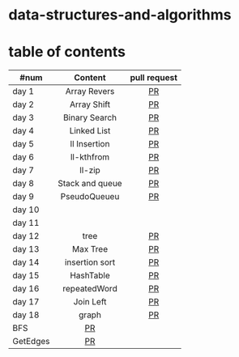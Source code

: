 # data-structures-and-algorithms


# table of contents

| #num     |    Content     |    pull request | 
|----------|:-----------:|:----------:|
| day 1    |      Array Revers       |  [PR](https://github.com/Hidayasyam-a401-advanced-javascript/data-structures-and-algorithms/pull/1)          |
| day 2    |    Array Shift         |    [PR](https://github.com/Hidayasyam-a401-advanced-javascript/data-structures-and-algorithms/pull/3)        |
| day 3    |       Binary Search      |  [PR](https://github.com/Hidayasyam-a401-advanced-javascript/data-structures-and-algorithms/pull/4)        |
| day 4    |     Linked List        |   [PR](https://github.com/Hidayasyam-a401-advanced-javascript/data-structures-and-algorithms/pull/6)         |
| day 5    |           ll Insertion  |  [PR](https://github.com/Hidayasyam-a401-advanced-javascript/data-structures-and-algorithms/pull/10)          |
| day 6    |       ll-kthfrom      | [PR](https://github.com/Hidayasyam-a401-advanced-javascript/data-structures-and-algorithms/pull/12)           |
| day 7    |        ll-zip     |  [PR](https://github.com/Hidayasyam-a401-advanced-javascript/data-structures-and-algorithms/pull/13)          |
| day 8    |      Stack and queue       |   [PR](https://github.com/Hidayasyam-a401-advanced-javascript/data-structures-and-algorithms/pull/14)         |
| day 9    |  PseudoQueueu   | [PR](https://github.com/Hidayasyam-a401-advanced-javascript/data-structures-and-algorithms/pull/16)           |
| day 10   |             |            |
| day 11   |             |            |
| day 12   |            tree | [PR](https://github.com/Hidayasyam-a401-advanced-javascript/data-structures-and-algorithms/pull/15)           |
| day 13   |      Max Tree  | [PR](https://github.com/Hidayasyam-a401-advanced-javascript/data-structures-and-algorithms/pull/17)           |
| day 14   |    insertion sort         | [PR](https://github.com/Hidayasyam-a401-advanced-javascript/data-structures-and-algorithms/pull/18)           |
| day 15   |   HashTable          |[PR](https://github.com/Hidayasyam-a401-advanced-javascript/data-structures-and-algorithms/pull/21)            |
| day 16  |   repeatedWord          |[PR](https://github.com/Hidayasyam-a401-advanced-javascript/data-structures-and-algorithms/pull/22)            |
| day 17 | Join Left | [PR](https://github.com/Hidayasyam-a401-advanced-javascript/data-structures-and-algorithms/pull/23)|
| day 18 | graph | [PR](https://github.com/Hidayasyam-a401-advanced-javascript/data-structures-and-algorithms/pull/24)|
| BFS | [PR](https://github.com/Hidayasyam-a401-advanced-javascript/data-structures-and-algorithms/pull/25)|
|GetEdges | [PR](https://github.com/Hidayasyam-a401-advanced-javascript/data-structures-and-algorithms/pull/26)|
